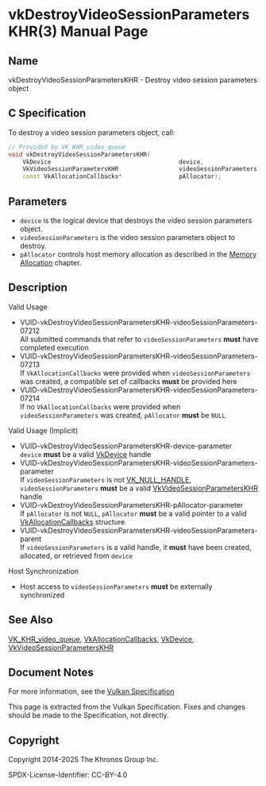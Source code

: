 # vkDestroyVideoSessionParametersKHR(3) Manual Page

## Name

vkDestroyVideoSessionParametersKHR - Destroy video session parameters object



## [](#_c_specification)C Specification

To destroy a video session parameters object, call:

```c++
// Provided by VK_KHR_video_queue
void vkDestroyVideoSessionParametersKHR(
    VkDevice                                    device,
    VkVideoSessionParametersKHR                 videoSessionParameters,
    const VkAllocationCallbacks*                pAllocator);
```

## [](#_parameters)Parameters

- `device` is the logical device that destroys the video session parameters object.
- `videoSessionParameters` is the video session parameters object to destroy.
- `pAllocator` controls host memory allocation as described in the [Memory Allocation](https://registry.khronos.org/vulkan/specs/latest/html/vkspec.html#memory-allocation) chapter.

## [](#_description)Description

Valid Usage

- [](#VUID-vkDestroyVideoSessionParametersKHR-videoSessionParameters-07212)VUID-vkDestroyVideoSessionParametersKHR-videoSessionParameters-07212  
  All submitted commands that refer to `videoSessionParameters` **must** have completed execution
- [](#VUID-vkDestroyVideoSessionParametersKHR-videoSessionParameters-07213)VUID-vkDestroyVideoSessionParametersKHR-videoSessionParameters-07213  
  If `VkAllocationCallbacks` were provided when `videoSessionParameters` was created, a compatible set of callbacks **must** be provided here
- [](#VUID-vkDestroyVideoSessionParametersKHR-videoSessionParameters-07214)VUID-vkDestroyVideoSessionParametersKHR-videoSessionParameters-07214  
  If no `VkAllocationCallbacks` were provided when `videoSessionParameters` was created, `pAllocator` **must** be `NULL`

Valid Usage (Implicit)

- [](#VUID-vkDestroyVideoSessionParametersKHR-device-parameter)VUID-vkDestroyVideoSessionParametersKHR-device-parameter  
  `device` **must** be a valid [VkDevice](https://registry.khronos.org/vulkan/specs/latest/man/html/VkDevice.html) handle
- [](#VUID-vkDestroyVideoSessionParametersKHR-videoSessionParameters-parameter)VUID-vkDestroyVideoSessionParametersKHR-videoSessionParameters-parameter  
  If `videoSessionParameters` is not [VK\_NULL\_HANDLE](https://registry.khronos.org/vulkan/specs/latest/man/html/VK_NULL_HANDLE.html), `videoSessionParameters` **must** be a valid [VkVideoSessionParametersKHR](https://registry.khronos.org/vulkan/specs/latest/man/html/VkVideoSessionParametersKHR.html) handle
- [](#VUID-vkDestroyVideoSessionParametersKHR-pAllocator-parameter)VUID-vkDestroyVideoSessionParametersKHR-pAllocator-parameter  
  If `pAllocator` is not `NULL`, `pAllocator` **must** be a valid pointer to a valid [VkAllocationCallbacks](https://registry.khronos.org/vulkan/specs/latest/man/html/VkAllocationCallbacks.html) structure
- [](#VUID-vkDestroyVideoSessionParametersKHR-videoSessionParameters-parent)VUID-vkDestroyVideoSessionParametersKHR-videoSessionParameters-parent  
  If `videoSessionParameters` is a valid handle, it **must** have been created, allocated, or retrieved from `device`

Host Synchronization

- Host access to `videoSessionParameters` **must** be externally synchronized

## [](#_see_also)See Also

[VK\_KHR\_video\_queue](https://registry.khronos.org/vulkan/specs/latest/man/html/VK_KHR_video_queue.html), [VkAllocationCallbacks](https://registry.khronos.org/vulkan/specs/latest/man/html/VkAllocationCallbacks.html), [VkDevice](https://registry.khronos.org/vulkan/specs/latest/man/html/VkDevice.html), [VkVideoSessionParametersKHR](https://registry.khronos.org/vulkan/specs/latest/man/html/VkVideoSessionParametersKHR.html)

## [](#_document_notes)Document Notes

For more information, see the [Vulkan Specification](https://registry.khronos.org/vulkan/specs/latest/html/vkspec.html#vkDestroyVideoSessionParametersKHR)

This page is extracted from the Vulkan Specification. Fixes and changes should be made to the Specification, not directly.

## [](#_copyright)Copyright

Copyright 2014-2025 The Khronos Group Inc.

SPDX-License-Identifier: CC-BY-4.0
